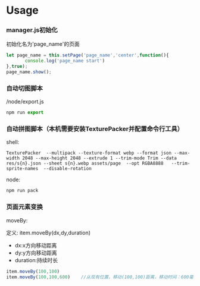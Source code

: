 # Usage

### manager.js初始化
初始化名为'page_name'的页面
```javascript
let page_name = this.setPage('page_name','center',function(){
       console.log('page_name start')
},true);
page_name.show();
```

### 自动切图脚本
/node/export.js
```javascript
npm run export
```

### 自动拼图脚本（本机需要安装TexturePacker并配置命令行工具）
shell:
```shell
TexturePacker  --multipack --texture-format webp --format json --max-width 2048 --max-height 2048 --extrude 1 --trim-mode Trim --data res/s{n}.json --sheet s{n}.webp assets/page  --opt RGBA8888   --trim-sprite-names  --disable-rotation
```
node:
```javascript
npm run pack
```

### 页面元素变换
moveBy:

定义:
item.moveBy(dx,dy,duration)
- dx:x方向移动距离
- dy:y方向移动距离
- duration:持续时长
```javascript
item.moveBy(100,100)
item.moveBy(100,100,600)    //从现有位置，移动(100,100)距离，移动时间：600毫秒
```
